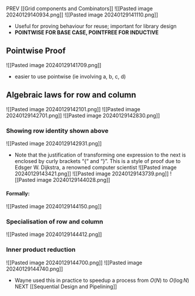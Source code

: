 PREV [[Grid components and Combinators]]
![[Pasted image 20240129140934.png]]
![[Pasted image 20240129141110.png]]
- Useful for proving behaviour for reuse; important for library design
- **POINTWISE FOR BASE CASE, POINTFREE FOR INDUCTIVE**
## Pointwise Proof
![[Pasted image 20240129141709.png]]
- easier to use pointwise (ie involving a, b, c, d)
## Algebraic laws for row and column
![[Pasted image 20240129142101.png]]
![[Pasted image 20240129142701.png]]
![[Pasted image 20240129142830.png]]
### Showing row identity shown above
![[Pasted image 20240129142931.png]]
- Note that the justification of transforming one expression to the next is enclosed by curly brackets “{“ and “}”. This is a style of proof due to Edsger W. Dijkstra, a renowned computer scientist
![[Pasted image 20240129143421.png]]
![[Pasted image 20240129143739.png]]
![[Pasted image 20240129144028.png]]
#### Formally:
![[Pasted image 20240129144150.png]]
### Specialisation of row and column
![[Pasted image 20240129144412.png]]
### Inner product reduction
![[Pasted image 20240129144700.png]]
![[Pasted image 20240129144740.png]]
- Wayne used this in practice to speedup a process from $O(N)$ to $O(\log{N})$
NEXT [[Sequential Design and Pipelining]]